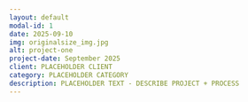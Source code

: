```yaml
---
layout: default
modal-id: 1
date: 2025-09-10
img: originalsize_img.jpg
alt: project-one
project-date: September 2025
client: PLACEHOLDER CLIENT
category: PLACEHOLDER CATEGORY
description: PLACEHOLDER TEXT - DESCRIBE PROJECT + PROCESS
---
```

